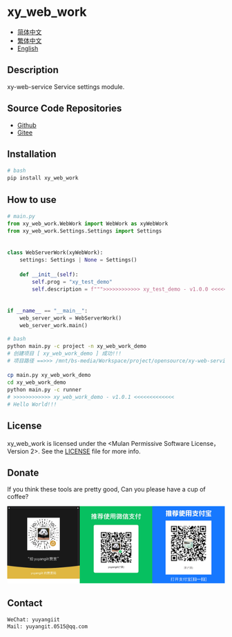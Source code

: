 <!--
 * @Author: 余洋 yuyangit.0515@qq.com
 * @Date: 2024-10-18 13:02:22
 * @LastEditors: 余洋 yuyangit.0515@qq.com
 * @LastEditTime: 2024-10-23 20:52:22
 * @FilePath: /xy_web_work/readme/README_en.md
 * @Description: 这是默认设置,请设置`customMade`, 打开koroFileHeader查看配置 进行设置: https://github.com/OBKoro1/koro1FileHeader/wiki/%E9%85%8D%E7%BD%AE
-->
# xy_web_work

- [简体中文](README_zh_CN.md)
- [繁体中文](README_zh_TW.md)
- [English](README_en.md)

## Description

xy-web-service Service settings module.

## Source Code Repositories

- <a href="https://github.com/xy-web-service/xy_web_work.git" target="_blank">Github</a>  
- <a href="https://gitee.com/xy-web-service/xy_web_work.git" target="_blank">Gitee</a>

## Installation

```bash
# bash
pip install xy_web_work
```

## How to use

```python
# main.py
from xy_web_work.WebWork import WebWork as xyWebWork
from xy_web_work.Settings.Settings import Settings


class WebServerWork(xyWebWork):
    settings: Settings | None = Settings()

    def __init__(self):
        self.prog = "xy_test_demo"
        self.description = f""">>>>>>>>>>>> xy_test_demo - v1.0.0 <<<<<<<<<<<<<"""


if __name__ == "__main__":
    web_server_work = WebServerWork()
    web_server_work.main()
```

```bash
# bash
python main.py -c project -n xy_web_work_demo
# 创建项目 [ xy_web_work_demo ] 成功!!!
# 项目路径 ==>>> /mnt/bs-media/Workspace/project/opensource/xy-web-service/xy_web_work/test/xy_web_work_demo

cp main.py xy_web_work_demo
cd xy_web_work_demo
python main.py -c runner
# >>>>>>>>>>>> xy_web_work_demo - v1.0.1 <<<<<<<<<<<<<
# Hello World!!!
```

## License
xy_web_work is licensed under the <Mulan Permissive Software License，Version 2>. See the [LICENSE](../LICENSE) file for more info.

## Donate

If you think these tools are pretty good, Can you please have a cup of coffee?  

![Pay-Total](./Pay-Total.png)  


## Contact

```
WeChat: yuyangiit
Mail: yuyangit.0515@qq.com
```